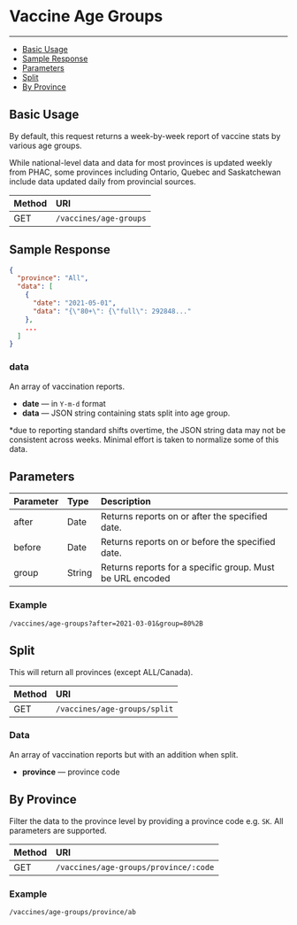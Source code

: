 # Vaccine Age Groups

---

- [Basic Usage](#basic)
- [Sample Response](#sample-response)
- [Parameters](#parameters)
- [Split](#split)
- [By Province](#by-province)

<a name="basic"></a>

## Basic Usage

By default, this request returns a week-by-week report of vaccine stats by various age groups. 

While national-level data and data for most provinces is updated weekly from PHAC, some provinces including Ontario, Quebec and Saskatchewan include data updated daily from provincial sources.

| Method | URI |
| :- | :- |
| GET | `/vaccines/age-groups` |

<a name="sample-response"></a>

## Sample Response

```json
{
  "province": "All",
  "data": [
    {
      "date": "2021-05-01",
      "data": "{\"80+\": {\"full\": 292848..."
    },
    ...
  ]
}
```

### data
An array of vaccination reports.
- **date** — in `Y-m-d` format
- **data** — JSON string containing stats split into age group.

*due to reporting standard shifts overtime, the JSON string data may not be consistent across weeks. Minimal effort is taken to normalize some of this data.

<a name="parameters"></a>

## Parameters

| Parameter | Type | Description |
| :- | :- | :- |
| after | Date | Returns reports on or after the specified date. |
| before | Date | Returns reports on or before the specified date. |
| group | String | Returns reports for a specific group. Must be URL encoded |

### Example

`/vaccines/age-groups?after=2021-03-01&group=80%2B`

<a name="split"></a>
## Split

This will return all provinces (except ALL/Canada).

| Method | URI |
| :- | :- |
| GET | `/vaccines/age-groups/split` |

### Data
An array of vaccination reports but with an addition when split.
- **province** — province code

<a name="by-province"></a>

## By Province

Filter the data to the province level by providing a province code e.g. `SK`. All parameters are supported.

| Method | URI |
| :- | :- |
| GET | `/vaccines/age-groups/province/:code` |

### Example

`/vaccines/age-groups/province/ab`
